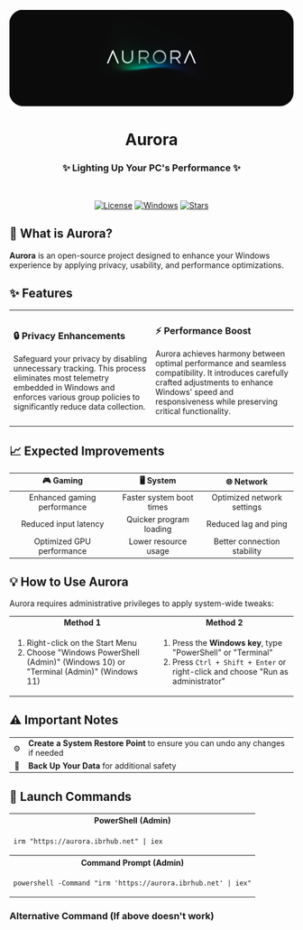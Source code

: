 <p align="center">
<a href="https://ibrpride.com/" target="_blank"><img src="./Docs/Assets/AuroraBenner.png" alt="Aurora" width="800"></a>
<h1 align="center">Aurora</h1>
<h3 align="center">✨ Lighting Up Your PC's Performance ✨</h3>
<br>
</p>

<div align="center">

[![License](https://img.shields.io/badge/License-Custom-blue.svg)](https://github.com/IBRHUB/Aurora/blob/main/LICENSE)
[![Windows](https://img.shields.io/badge/Platform-Windows-0078D6?logo=windows)](https://www.microsoft.com/windows)
[![Stars](https://img.shields.io/github/stars/IBRHUB/Aurora?style=social)](https://github.com/IBRHUB/Aurora/stargazers)

</div>

## 🤔 What is Aurora?

**Aurora** is an open-source project designed to enhance your Windows experience by applying privacy, usability, and performance optimizations.

## ✨ Features

<table>
  <tr>
    <td width="50%">
      <h3>🔒 Privacy Enhancements</h3>
      <p>Safeguard your privacy by disabling unnecessary tracking. This process eliminates most telemetry embedded in Windows and enforces various group policies to significantly reduce data collection.</p>
    </td>
    <td width="50%">
      <h3>⚡ Performance Boost</h3>
      <p>Aurora achieves harmony between optimal performance and seamless compatibility. It introduces carefully crafted adjustments to enhance Windows' speed and responsiveness while preserving critical functionality.</p>
    </td>
  </tr>
</table>

## 📈 Expected Improvements

<div align="center">

| 🎮 Gaming | 🖥️ System | 🌐 Network |
|:--------:|:--------:|:----------:|
| Enhanced gaming performance | Faster system boot times | Optimized network settings |
| Reduced input latency | Quicker program loading | Reduced lag and ping |
| Optimized GPU performance | Lower resource usage | Better connection stability |

</div>

## 💡 How to Use Aurora

Aurora requires administrative privileges to apply system-wide tweaks:

<div align="center">
<table>
  <tr>
    <td align="center"><b>Method 1</b></td>
    <td align="center"><b>Method 2</b></td>
  </tr>
  <tr>
    <td>
      <ol>
        <li>Right-click on the Start Menu</li>
        <li>Choose "Windows PowerShell (Admin)" (Windows 10) or "Terminal (Admin)" (Windows 11)</li>
      </ol>
    </td>
    <td>
      <ol>
        <li>Press the <b>Windows key</b>, type "PowerShell" or "Terminal"</li>
        <li>Press <code>Ctrl + Shift + Enter</code> or right-click and choose "Run as administrator"</li>
      </ol>
    </td>
  </tr>
</table>
</div>

## ⚠️ Important Notes

<div align="center">
<table>
  <tr>
    <td align="center">⚙️</td>
    <td><b>Create a System Restore Point</b> to ensure you can undo any changes if needed</td>
  </tr>
  <tr>
    <td align="center">💾</td>
    <td><b>Back Up Your Data</b> for additional safety</td>
  </tr>
</table>
</div>

## 🚀 Launch Commands

<div align="center">
<table>
  <tr>
    <th>PowerShell (Admin)</th>
  </tr>
  <tr>
    <td>
      <pre><code>irm "https://aurora.ibrhub.net" | iex</code></pre>
    </td>
  </tr>
  <tr>
    <th>Command Prompt (Admin)</th>
  </tr>
  <tr>
    <td>
      <pre><code>powershell -Command "irm 'https://aurora.ibrhub.net' | iex"</code></pre>
    </td>
  </tr>
</table>
</div>

### Alternative Command (If above doesn't work)


